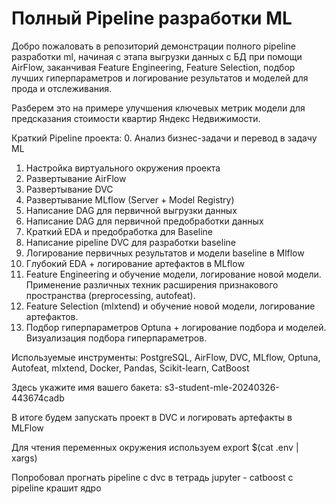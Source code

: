 # Полный Pipeline разработки ML

Добро пожаловать в репозиторий демонстрации полного pipeline разработки ml, начиная с этапа выгрузки данных с БД при помощи AirFlow, заканчивая Feature Engineering, Feature Selection, подбор лучших гиперпараметров и логирование результатов и моделей для прода и отслеживания.

Разберем это на примере улучшения ключевых метрик модели для предсказания стоимости квартир Яндекс Недвижимости.

Краткий Pipeline проекта:
0. Анализ бизнес-задачи и перевод в задачу ML
1. Настройка виртуального окружения проекта
2. Развертывание AirFlow
3. Развертывание DVC
4. Развертывание MLflow (Server + Model Registry)
5. Написание DAG для первичной выгрузки данных
6. Написание DAG для первичной предобработки данных
7. Краткий EDA и предобработка для Baseline
8. Написание pipeline DVC для разработки baseline
9. Логирование первичных результатов и модели baseline в Mlflow
10. Глубокий EDA + логирование артефактов в MLflow
11. Feature Engineering и обучение модели, логирование новой модели. Применение различных техник расширения признакового пространства (preprocessing, autofeat).
12. Feature Selection (mlxtend) и обучение новой модели, логирование артефактов.
13. Подбор гиперпараметров Optuna + логирование подбора и моделей. Визуализация подбора гиперпараметров.


Используемые инструменты: PostgreSQL, AirFlow, DVC, MLflow, Optuna, Autofeat, mlxtend, Docker, Pandas, Scikit-learn, CatBoost

Здесь укажите имя вашего бакета: s3-student-mle-20240326-443674cadb

В итоге будем запускать проект в DVC и логировать артефакты в MLFlow

Для чтения переменных окружения используем export $(cat .env | xargs)


Попробовал прогнать pipeline c dvc в тетрадь jupyter - catboost c pipeline крашит ядро